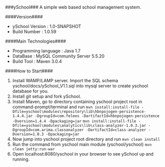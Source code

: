 ###ySchool###
A simple web based school management system.

####Version####

* ySchool Version : 1.0-SNAPSHOT
* Build Number   : 1.0.59

####Main Technologies####

* Programming language    : Java 1.7
* DataBase                : MySQL Community Server 5.5.20
* Build Tool              : Maven 3.0.4


####How to Start####

1. Install WAMP/LAMP server.
   Import the SQL schema yschool/docs/ySchool_V1.1.sql into mysql server to create yschool database for you.
2. Install git setup and fork ySchool.
3. Install Maven, go to directory containing yschool project root in command-prompt/terminal and run
   ```mvn install:install-file -Dfile=yschool\modules\repository\lib\hbnpojogen-persistence-1.4.4.jar -DgroupId=com.felees -DartifactId=hbnpojogen-persistence -Dversion=1.4.4 -Dpackaging=jar```
   ```mvn install:install-file -Dfile=yschool\modules\analytics\lib\class-analyzer-1.0.3.jar -DgroupId=com.arima.classanalyzer -DartifactId=class-analyzer -Dversion=1.0.3 -Dpackaging=jar```
4. Now jump into yschool project root directory and run
   ```mvn clean install```
5. Run the command from yschool main module (yschool/yschool)
   ```mvn clean jetty:run-war```
6. Open localhost:8080/yschool in your browser to see ySchool up and running.
